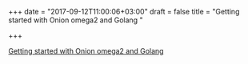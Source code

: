 +++
date = "2017-09-12T11:00:06+03:00"
draft = false
title = "Getting started with Onion omega2 and Golang  "

+++

<p><a href="https://medium.com/@alvaroviebrantz/getting-started-with-onion-omega2-and-golang-d625bb20554">Getting started with Onion omega2 and Golang  </a></p>